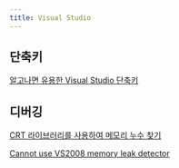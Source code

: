 ```yaml
---
title: Visual Studio
---
```

## 단축키

[알고나면 유용한 Visual Studio 단축키](http://irontooth.tistory.com/179)

## 디버깅

[CRT 라이브러리를 사용하여 메모리 누수 찾기](https://msdn.microsoft.com/ko-kr/library/x98tx3cf.aspx)

[Cannot use VS2008 memory leak detector](http://stackoverflow.com/questions/20839965/cannot-use-vs2008-memory-leak-detector)